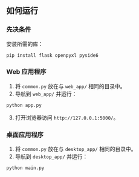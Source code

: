 ## 如何运行

### 先决条件
安装所需的库：
```bash
pip install flask openpyxl pyside6
```

### Web 应用程序
1. 将 `common.py` 放在与 `web_app/` 相同的目录中。
2. 导航到 `web_app/` 并运行：
```bash
python app.py
```
3. 打开浏览器访问 `http://127.0.0.1:5000/`。

### 桌面应用程序
1. 将 `common.py` 放在与 `desktop_app/` 相同的目录中。
2. 导航到 `desktop_app/` 并运行：
```bash
python main.py
```